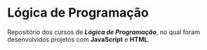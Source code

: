 # Lógica de Programação

Repositório dos cursos de __*Lógica de Programação*__, no qual foram desenvolvidos projetos com __JavaScript__ e __HTML__.

